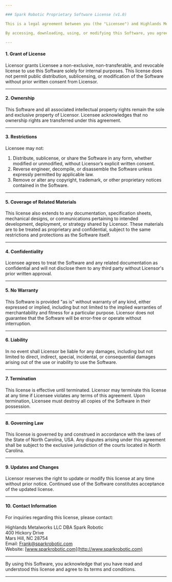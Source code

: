 ```yaml
---

### Spark Robotic Proprietary Software License (v1.0)

This is a legal agreement between you (the "Licensee") and Highlands Metalworks LLC DBA Spark Robotic ("Licensor") regarding the use, distribution, and modification of software owned and authored by Spark Robotic ("Software").

By accessing, downloading, using, or modifying this Software, you agree to be bound by the terms of this license.

---
```


#### 1. **Grant of License**
Licensor grants Licensee a non-exclusive, non-transferable, and revocable license to use this Software solely for internal purposes. This license does not permit public distribution, sublicensing, or modification of the Software without prior written consent from Licensor.

---

#### 2. **Ownership**
This Software and all associated intellectual property rights remain the sole and exclusive property of Licensor. Licensee acknowledges that no ownership rights are transferred under this agreement.

---

#### 3. **Restrictions**
Licensee may not:
1. Distribute, sublicense, or share the Software in any form, whether modified or unmodified, without Licensor’s explicit written consent.
2. Reverse engineer, decompile, or disassemble the Software unless expressly permitted by applicable law.
3. Remove or alter any copyright, trademark, or other proprietary notices contained in the Software.

---

#### 5. **Coverage of Related Materials**
This license also extends to any documentation, specification sheets, mechanical designs, or communications pertaining to intended development, deployment, or strategy shared by Licensor. These materials are to be treated as proprietary and confidential, subject to the same restrictions and protections as the Software itself.

---
#### 4. **Confidentiality**
Licensee agrees to treat the Software and any related documentation as confidential and will not disclose them to any third party without Licensor's prior written approval.

---

#### 5. **No Warranty**
This Software is provided "as is" without warranty of any kind, either expressed or implied, including but not limited to the implied warranties of merchantability and fitness for a particular purpose. Licensor does not guarantee that the Software will be error-free or operate without interruption.

---

#### 6. **Liability**
In no event shall Licensor be liable for any damages, including but not limited to direct, indirect, special, incidental, or consequential damages arising out of the use or inability to use the Software.

---

#### 7. **Termination**
This license is effective until terminated. Licensor may terminate this license at any time if Licensee violates any terms of this agreement. Upon termination, Licensee must destroy all copies of the Software in their possession.

---

#### 8. **Governing Law**
This license is governed by and construed in accordance with the laws of the State of North Carolina, USA. Any disputes arising under this agreement shall be subject to the exclusive jurisdiction of the courts located in North Carolina.

---

#### 9. **Updates and Changes**
Licensor reserves the right to update or modify this license at any time without prior notice. Continued use of the Software constitutes acceptance of the updated license.

---

#### 10. **Contact Information**
For inquiries regarding this license, please contact:

Highlands Metalworks LLC DBA Spark Robotic  
400 Hickory Drive  
Mars Hill, NC 28754  
Email: Frank@sparkrobotic.com  
Website: [www.sparkrobotic.com](http://www.sparkrobotic.com)  

---

By using this Software, you acknowledge that you have read and understood this license and agree to its terms and conditions.

---
